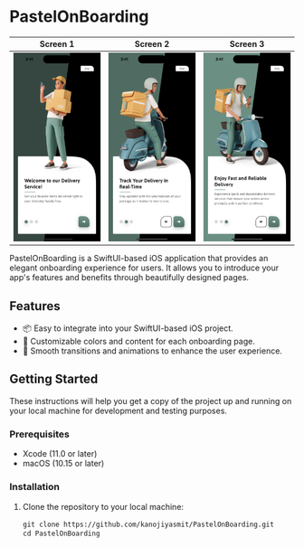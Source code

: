 # PastelOnBoarding

| Screen 1                  | Screen 2                  | Screen 3                  | 
|--------------------------|--------------------------|--------------------------|
| ![Image 1](App%20Screenshot/Screen1.png)| ![Image 2](App%20Screenshot/Screen2.png)| ![Image 3](App%20Screenshot/Screen3.png)|

PastelOnBoarding is a SwiftUI-based iOS application that provides an elegant onboarding experience for users. It allows you to introduce your app's features and benefits through beautifully designed pages.

## Features

- 📦 Easy to integrate into your SwiftUI-based iOS project.
- 🌈 Customizable colors and content for each onboarding page.
- 🚀 Smooth transitions and animations to enhance the user experience.

## Getting Started

These instructions will help you get a copy of the project up and running on your local machine for development and testing purposes.

### Prerequisites

- Xcode (11.0 or later)
- macOS (10.15 or later)

### Installation

1. Clone the repository to your local machine:

   ```shell
   git clone https://github.com/kanojiyasmit/PastelOnBoarding.git
   cd PastelOnBoarding
